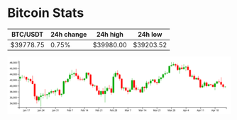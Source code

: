 # Bitcoin Stats

BTC/USDT|24h change|24h high|24h low|
|---|---|---|---|
|$39778.75|0.75%|$39980.00|$39203.52|

<img src="./chart.svg">
